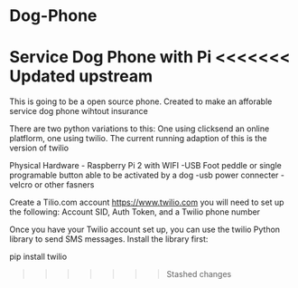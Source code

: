 # Dog-Phone
 Service Dog Phone with Pi
<<<<<<< Updated upstream
=======

This is going to be a open source phone. Created to make an afforable service dog phone wihtout insurance

There are two python variations to this:
One using clicksend an online platflorm, one using twilio. The current running adaption of this is the version of twilio

Physical Hardware
    - Raspberry Pi 2 with WIFI 
    -USB Foot peddle or single programable button able to be activated by a dog
    -usb power connecter
    -velcro or other fasners

Create a Tilio.com account  https://www.twilio.com
you will need to set up the following:
     Account SID, Auth Token, and a Twilio phone number

Once you have your Twilio account set up, you can use the twilio Python library to send SMS messages. Install the library first:

pip install twilio

>>>>>>> Stashed changes
